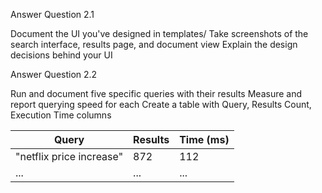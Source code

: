 Answer Question 2.1

Document the UI you've designed in templates/
Take screenshots of the search interface, results page, and document view
Explain the design decisions behind your UI


Answer Question 2.2

Run and document five specific queries with their results
Measure and report querying speed for each
Create a table with Query, Results Count, Execution Time columns

| Query | Results | Time (ms) |
|-------|---------|-----------|
| "netflix price increase" | 872 | 112 |
| ... | ... | ... |